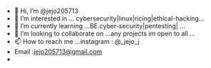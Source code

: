 - 👋 Hi, I’m @jejo205713
- 👀 I’m interested in ... cybersecurity|linux|ricing|ethical-hacking...
- 🌱 I’m currently learning ...BE.cyber-security|pentesting| ...
- 💞️ I’m looking to collaborate on ...any projects im open to all ...
- 📫 How to reach me ...instagram : @_jejo_j
- Email :jejo205713@gmail.com
- 

<!---
jejo205713/jejo205713 is a ✨ special ✨ repository because its `README.md` (this file) appears on your GitHub profile.
You can click the Preview link to take a look at your changes.
--->
